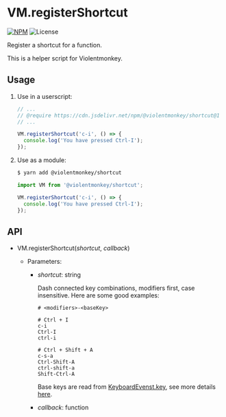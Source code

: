 # VM.registerShortcut

[![NPM](https://img.shields.io/npm/v/@violentmonkey/shortcut.svg)](https://npm.im/@violentmonkey/shortcut)
![License](https://img.shields.io/npm/l/@violentmonkey/shortcut.svg)

Register a shortcut for a function.

This is a helper script for Violentmonkey.

## Usage

1. Use in a userscript:

   ```js
   // ...
   // @require https://cdn.jsdelivr.net/npm/@violentmonkey/shortcut@1
   // ...

   VM.registerShortcut('c-i', () => {
     console.log('You have pressed Ctrl-I');
   });
   ```

2. Use as a module:

   ```sh
   $ yarn add @violentmonkey/shortcut
   ```

   ```js
   import VM from '@violentmonkey/shortcut';

   VM.registerShortcut('c-i', () => {
     console.log('You have pressed Ctrl-I');
   });
   ```

## API

- VM.registerShortcut(*shortcut*, *callback*)

  - Parameters:

    - *shortcut*: string

      Dash connected key combinations, modifiers first, case insensitive. Here are some good examples:

      ```
      # <modifiers>-<baseKey>

      # Ctrl + I
      c-i
      Ctrl-I
      ctrl-i

      # Ctrl + Shift + A
      c-s-a
      Ctrl-Shift-A
      ctrl-shift-a
      Shift-Ctrl-A
      ```

      Base keys are read from [KeyboardEvenst.key](https://developer.mozilla.org/docs/Web/API/KeyboardEvent/key), see more details [here](https://www.w3.org/TR/uievents-key/).

    - *callback*: function
